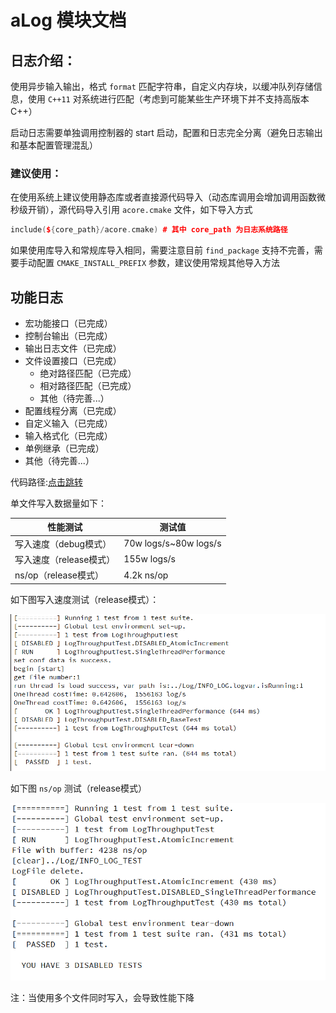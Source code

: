 # aLog 模块文档

## 日志介绍：

使用异步输入输出，格式 `format` 匹配字符串，自定义内存块，以缓冲队列存储信息，使用 `C++11` 对系统进行匹配（考虑到可能某些生产环境下并不支持高版本 C++）

启动日志需要单独调用控制器的 start 启动，配置和日志完全分离（避免日志输出和基本配置管理混乱）

### 建议使用：

在使用系统上建议使用静态库或者直接源代码导入（动态库调用会增加调用函数微秒级开销），源代码导入引用 `acore.cmake`  文件，如下导入方式
```c++
include(${core_path}/acore.cmake) # 其中 core_path 为日志系统路径
```

如果使用库导入和常规库导入相同，需要注意目前 `find_package` 支持不完善，需要手动配置 `CMAKE_INSTALL_PREFIX` 参数，建议使用常规其他导入方法

## 功能日志

- 宏功能接口（已完成）
- 控制台输出（已完成）
- 输出日志文件（已完成）
- 文件设置接口（已完成）
    - 绝对路径匹配（已完成）
    - 相对路径匹配（已完成）
    - 其他（待完善...）
- 配置线程分离（已完成）
- 自定义输入（已完成）
- 输入格式化（已完成）
- 单例继承（已完成）
- 其他（待完善...）

代码路径:[点击跳转](../../Wopes/ACore/)

单文件写入数据量如下：

 性能测试 | 测试值 |
| ----------- | ----------- |
| 写入速度（debug模式） | 70w logs/s~80w logs/s |
| 写入速度（release模式）| 155w logs/s |
| ns/op（release模式）| 4.2k ns/op |

如下图写入速度测试（release模式）：

![图片 speed ](../img/test-Release.png)

如下图 `ns/op` 测试（release模式）

![图片 ns/op](../img/test-Release-ns_op.png)

注：当使用多个文件同时写入，会导致性能下降